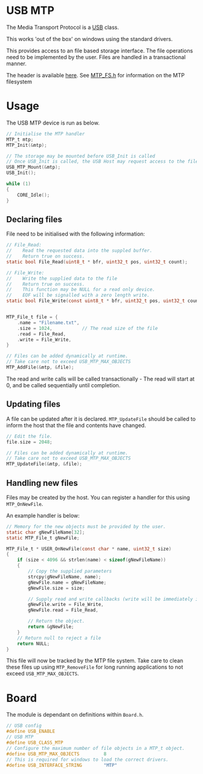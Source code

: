 
# USB MTP

The Media Transport Protocol is a [USB](../USB.md) class.

This works 'out of the box' on windows using the standard drivers.

This provides access to an file based storage interface. The file operations need to be implemented by the user.
Files are handled in a transactional manner.

The header is available [here](../../Lib/usb/mtp/USB_MTP.h).
See [MTP_FS.h](../../Lib/usb/mtp/MTP_FS.h) for information on the MTP filesystem

# Usage

The USB MTP device is run as below.

```c
// Initialise the MTP handler
MTP_t mtp;
MTP_Init(&mtp);

// The storage may be mounted before USB_Init is called
// Once USB_Init is called, the USB Host may request access to the files at any time.
USB_MTP_Mount(&mtp);
USB_Init();

while (1)
{
    CORE_Idle();
}
```

## Declaring files

File need to be initialised with the following information:

```c
// File_Read:
//    Read the requested data into the suppled buffer.
//    Return true on success.
static bool File_Read(uint8_t * bfr, uint32_t pos, uint32_t count);

// File_Write:
//    Write the supplied data to the file
//    Return true on success.
//    This function may be NULL for a read only device.
//    EOF will be signalled with a zero length write.
static bool File_Write(const uint8_t * bfr, uint32_t pos, uint32_t count);


MTP_File_t file = {
    .name = "Filename.txt",
    .size = 1024,           // The read size of the file
    .read = File_Read,
    .write = File_Write,
}

// Files can be added dynamically at runtime.
// Take care not to exceed USB_MTP_MAX_OBJECTS
MTP_AddFile(&mtp, &file);
```

The read and write calls will be called transactionally - The read will start at 0, and be called sequentially until completion.

## Updating files

A file can be updated after it is declared. `MTP_UpdateFile` should be called to inform the host that the file and contents have changed.

```c
// Edit the file.
file.size = 2048;

// Files can be added dynamically at runtime.
// Take care not to exceed USB_MTP_MAX_OBJECTS
MTP_UpdateFile(&mtp, &file);
```

## Handling new files

Files may be created by the host. You can register a handler for this using `MTP_OnNewFile`.

An example handler is below:

```c
// Memory for the new objects must be provided by the user.
static char gNewFileName[32];
static MTP_File_t gNewFile;

MTP_File_t * USER_OnNewFile(const char * name, uint32_t size)
{
    if (size < 4096 && strlen(name) < sizeof(gNewFileName))
    {
        // Copy the supplied parameters
        strcpy(gNewFileName, name);
        gNewFile.name = gNewFileName;
        gNewFile.size = size;

        // Supply read and write callbacks (write will be immediately invoked)
        gNewFile.write = File_Write,
        gNewFile.read = File_Read,

        // Return the object.
        return &gNewFile;
    }
    // Return null to reject a file
    return NULL;
}
```

This file will now be tracked by the MTP file system. Take care to clean these files up using `MTP_RemoveFile` for long running applications to not exceed `USB_MTP_MAX_OBJECTS`.


# Board

The module is dependant on definitions within `Board.h`.

```c
// USB config
#define USB_ENABLE
// USB MTP
#define USB_CLASS_MTP
// Configure the maximum number of file objects in a MTP_t object.
#define USB_MTP_MAX_OBJECTS	        8
// This is required for windows to load the correct drivers.
#define USB_INTERFACE_STRING		"MTP"
```

